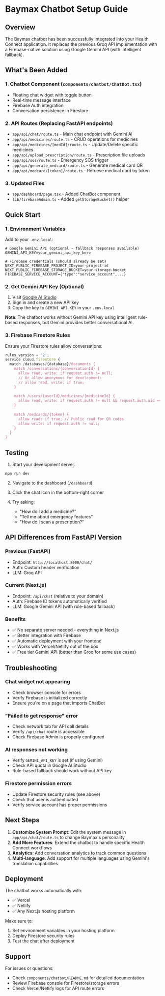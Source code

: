 # Baymax Chatbot Setup Guide

## Overview

The Baymax chatbot has been successfully integrated into your Health Connect application. It replaces the previous Groq API implementation with a Firebase-native solution using Google Gemini API (with intelligent fallback).

## What's Been Added

### 1. Chatbot Component (`components/chatbot/ChatBot.tsx`)
- Floating chat widget with toggle button
- Real-time message interface
- Firebase Auth integration
- Conversation persistence in Firestore

### 2. API Routes (Replacing FastAPI endpoints)
- `app/api/chat/route.ts` - Main chat endpoint with Gemini AI
- `app/api/medicines/route.ts` - CRUD operations for medicines
- `app/api/medicines/[medId]/route.ts` - Update/Delete specific medicines
- `app/api/upload_prescription/route.ts` - Prescription file uploads
- `app/api/sos/route.ts` - Emergency SOS trigger
- `app/api/generate_medcard/route.ts` - Generate medical card QR
- `app/api/medcard/[token]/route.ts` - Retrieve medical card by token

### 3. Updated Files
- `app/dashboard/page.tsx` - Added ChatBot component
- `lib/firebaseAdmin.ts` - Added `getStorageBucket()` helper

## Quick Start

### 1. Environment Variables

Add to your `.env.local`:

```env
# Google Gemini API (optional - fallback responses available)
GEMINI_API_KEY=your_gemini_api_key_here

# Firebase credentials (should already be set)
NEXT_PUBLIC_FIREBASE_PROJECT_ID=your-project-id
NEXT_PUBLIC_FIREBASE_STORAGE_BUCKET=your-storage-bucket
FIREBASE_SERVICE_ACCOUNT={"type":"service_account",...}
```

### 2. Get Gemini API Key (Optional)

1. Visit [Google AI Studio](https://makersuite.google.com/app/apikey)
2. Sign in and create a new API key
3. Copy the key to `GEMINI_API_KEY` in your `.env.local`

**Note**: The chatbot works without Gemini API key using intelligent rule-based responses, but Gemini provides better conversational AI.

### 3. Firebase Firestore Rules

Ensure your Firestore rules allow conversations:

```javascript
rules_version = '2';
service cloud.firestore {
  match /databases/{database}/documents {
    match /conversations/{conversationId} {
      allow read, write: if request.auth != null;
      // Or allow anonymous for development:
      // allow read, write: if true;
    }
    
    match /users/{userId}/medicines/{medicineId} {
      allow read, write: if request.auth != null && request.auth.uid == userId;
    }
    
    match /medcards/{token} {
      allow read: if true; // Public read for QR codes
      allow write: if request.auth != null;
    }
  }
}
```

## Testing

1. Start your development server:
```bash
npm run dev
```

2. Navigate to the dashboard (`/dashboard`)

3. Click the chat icon in the bottom-right corner

4. Try asking:
   - "How do I add a medicine?"
   - "Tell me about emergency features"
   - "How do I scan a prescription?"

## API Differences from FastAPI Version

### Previous (FastAPI)
- Endpoint: `http://localhost:8000/chat/`
- Auth: Custom header verification
- LLM: Groq API

### Current (Next.js)
- Endpoint: `/api/chat` (relative to your domain)
- Auth: Firebase ID tokens automatically verified
- LLM: Google Gemini API (with rule-based fallback)

### Benefits
- ✅ No separate server needed - everything in Next.js
- ✅ Better integration with Firebase
- ✅ Automatic deployment with your frontend
- ✅ Works with Vercel/Netlify out of the box
- ✅ Free tier Gemini API (better than Groq for some use cases)

## Troubleshooting

### Chat widget not appearing
- Check browser console for errors
- Verify Firebase is initialized correctly
- Ensure you're on a page that imports ChatBot

### "Failed to get response" error
- Check network tab for API call details
- Verify `/api/chat` route is accessible
- Check Firebase Admin is properly configured

### AI responses not working
- Verify `GEMINI_API_KEY` is set (if using Gemini)
- Check API quota in Google AI Studio
- Rule-based fallback should work without API key

### Firestore permission errors
- Update Firestore security rules (see above)
- Check that user is authenticated
- Verify service account has proper permissions

## Next Steps

1. **Customize System Prompt**: Edit the system message in `app/api/chat/route.ts` to change Baymax's personality
2. **Add More Features**: Extend the chatbot to handle specific Health Connect workflows
3. **Analytics**: Add conversation analytics to track common questions
4. **Multi-language**: Add support for multiple languages using Gemini's translation capabilities

## Deployment

The chatbot works automatically with:
- ✅ Vercel
- ✅ Netlify  
- ✅ Any Next.js hosting platform

Make sure to:
1. Set environment variables in your hosting platform
2. Deploy Firestore security rules
3. Test the chat after deployment

## Support

For issues or questions:
- Check `components/chatbot/README.md` for detailed documentation
- Review Firebase console for Firestore/storage errors
- Check Vercel/Netlify logs for API route errors

